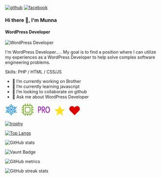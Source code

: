 [<img src='https://cdn.jsdelivr.net/npm/simple-icons@3.0.1/icons/github.svg' alt='github' height='20'>](https://github.com/munna1722)  [<img src='https://cdn.jsdelivr.net/npm/simple-icons@3.0.1/icons/facebook.svg' alt='facebook' height='20'>](https://www.facebook.com/MunnaO2)  

### Hi there 👋,  I'm Munna
#### WordPress Developer
![WordPress Developer](https://scontent.fdac22-1.fna.fbcdn.net/v/t39.30808-6/322120029_864196268255817_7939962297750408693_n.jpg?_nc_cat=108&ccb=1-7&_nc_sid=efb6e6&_nc_ohc=mToZ9VqIgQoAX8MEQui&_nc_ht=scontent.fdac22-1.fna&oh=00_AfD_3bI4Hh_oLhblgnlVdgG8ZYbG8hpY7aS6ZWVJpOzWmg&oe=659B6DCB)

 I'm WordPress Developer.....
My goal is to find a position where I can utilize my experiences as a WordPress Developer to help solve complex software engineering problems.

Skills: PHP / HTML / CSS/JS

- 🔭 I’m currently working on Brother 
- 🌱 I’m currently learning javascript 
- 👯 I’m looking to collaborate on github 
- 💬 Ask me about WordPress Developer 




<a href='https://archiveprogram.github.com/'><img src='https://raw.githubusercontent.com/acervenky/animated-github-badges/master/assets/acbadge.gif' width='40' height='40'></a> <a href='https://docs.github.com/en/developers'><img src='https://raw.githubusercontent.com/acervenky/animated-github-badges/master/assets/devbadge.gif' width='40' height='40'></a> <a href='https://github.com/pricing'><img src='https://raw.githubusercontent.com/acervenky/animated-github-badges/master/assets/pro.gif' width='40' height='40'></a> <a href='https://stars.github.com/'><img src='https://raw.githubusercontent.com/acervenky/animated-github-badges/master/assets/starbadge.gif' width='35' height='35'></a> <a href='https://docs.github.com/en/github/supporting-the-open-source-community-with-github-sponsors'><img src='https://raw.githubusercontent.com/acervenky/animated-github-badges/master/assets/sponsorbadge.gif' width='35' height='35'></a> 

[![trophy](https://github-profile-trophy.vercel.app/?username=munna1722)](https://github.com/ryo-ma/github-profile-trophy)

[![Top Langs](https://github-readme-stats.vercel.app/api/top-langs/?username=munna1722)](https://github.com/anuraghazra/github-readme-stats)

![GitHub stats](https://github-readme-stats.vercel.app/api?username=munna1722&show_icons=true&count_private=true)  

![Vaunt Badge](https://api.vaunt.dev/v1/github/entities/munna1722/contributions?format=svg&private=true)  

![GitHub metrics](https://metrics.lecoq.io/munna1722)  

![GitHub streak stats](https://streak-stats.demolab.com/?user=munna1722)  




